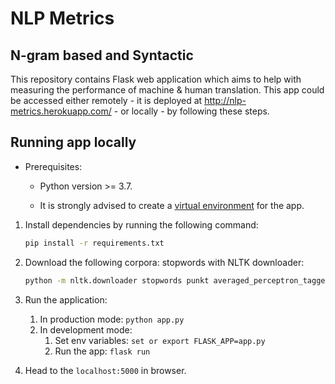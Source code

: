# NLP Metrics
## N-gram based and Syntactic

This repository contains Flask web application which aims to help with measuring the performance of machine & human translation. This app could be accessed either remotely - it is deployed at http://nlp-metrics.herokuapp.com/ - or locally - by following these steps.

## Running app locally

* Prerequisites:

    * Python version >= 3.7.

    * It is strongly advised to create a [virtual environment](https://docs.python.org/3/library/venv.html) for the app.

1. Install dependencies by running the following command:

    ```bash
    pip install -r requirements.txt
    ```
2. Download the following corpora: stopwords with NLTK downloader:
    ```bash
    python -m nltk.downloader stopwords punkt averaged_perceptron_tagger wordnet
    ```
3. Run the application:
    1. In production mode: `python app.py`
    2. In development mode:
        1. Set env variables: `set or export FLASK_APP=app.py`
        2. Run the app: `flask run`
4. Head to the `localhost:5000` in browser.
